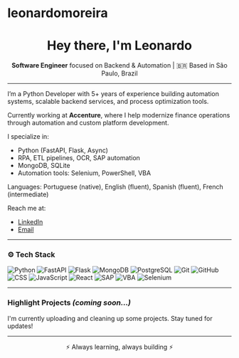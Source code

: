 # leonardomoreira

<h1 align="center">Hey there, I'm Leonardo</h1>

<p align="center">
  <strong>Software Engineer</strong> focused on Backend & Automation | 🇧🇷 Based in São Paulo, Brazil
</p>

---

I’m a Python Developer with 5+ years of experience building automation systems, scalable backend services, and process optimization tools.

Currently working at **Accenture**, where I help modernize finance operations through automation and custom platform development.

I specialize in:
- Python (FastAPI, Flask, Async)
- RPA, ETL pipelines, OCR, SAP automation
- MongoDB, SQLite
- Automation tools: Selenium, PowerShell, VBA

Languages: Portuguese (native), English (fluent), Spanish (fluent), French (intermediate)

Reach me at:
- [LinkedIn](https://www.linkedin.com/in/leonardo-moreira9)
- [Email](mailto:leonardo.moreira9@outlook.com)

---

### ⚙ Tech Stack

![Python](https://img.shields.io/badge/-Python-333?style=flat&logo=python)
![FastAPI](https://img.shields.io/badge/-FastAPI-333?style=flat&logo=fastapi)
![Flask](https://img.shields.io/badge/-Flask-333?style=flat&logo=flask)
![MongoDB](https://img.shields.io/badge/-MongoDB-333?style=flat&logo=mongodb)
![PostgreSQL](https://img.shields.io/badge/-PostgreSQL-333?style=flat&logo=postgresql)
![Git](https://img.shields.io/badge/-Git-333?style=flat&logo=git)
![GitHub](https://img.shields.io/badge/-GitHub-333?style=flat&logo=github)
![CSS](https://img.shields.io/badge/-CSS-333?style=flat&logo=css3)
![JavaScript](https://img.shields.io/badge/-JavaScript-333?style=flat&logo=javascript)
![React](https://img.shields.io/badge/-React-333?style=flat&logo=react)
![SAP](https://img.shields.io/badge/-SAP-333?style=flat&logo=sap)
![VBA](https://img.shields.io/badge/-VBA-333?style=flat&logo=microsoftexcel)
![Selenium](https://img.shields.io/badge/-Selenium-333?style=flat&logo=selenium)

---

### Highlight Projects *(coming soon...)*

I'm currently uploading and cleaning up some projects. Stay tuned for updates!

---

<p align="center">
  ⚡ Always learning, always building ⚡
</p>

